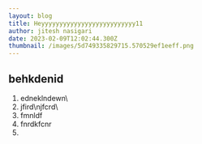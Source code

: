 ```yaml
---
layout: blog
title: Heyyyyyyyyyyyyyyyyyyyyyyyyyy11
author: jitesh nasigari
date: 2023-02-09T12:02:44.300Z
thumbnail: /images/5d749335829715.570529ef1eeff.png
---
```

## b﻿ehkdenid

1. ﻿edneklndewn\
2. j﻿fird\njfcrd\
3. f﻿mnldf
4. f﻿nrdkfcnr
5.